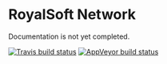 RoyalSoft Network 
=====================

Documentation is not yet completed.

[![Travis build status](https://img.shields.io/travis/josephrodriguez/RoyalSoft.Network.svg?label=travis-ci&branch=dev&style=flat-square)](https://travis-ci.org/josephrodriguez/RoyalSoft.Network/branches)
[![AppVeyor build status](https://img.shields.io/appveyor/ci/josephrodriguez/RoyalSoft.Network/dev.svg?label=appveyor&style=flat-square)](https://ci.appveyor.com/project/josephrodriguez/royalsoft.network/branch/dev)
